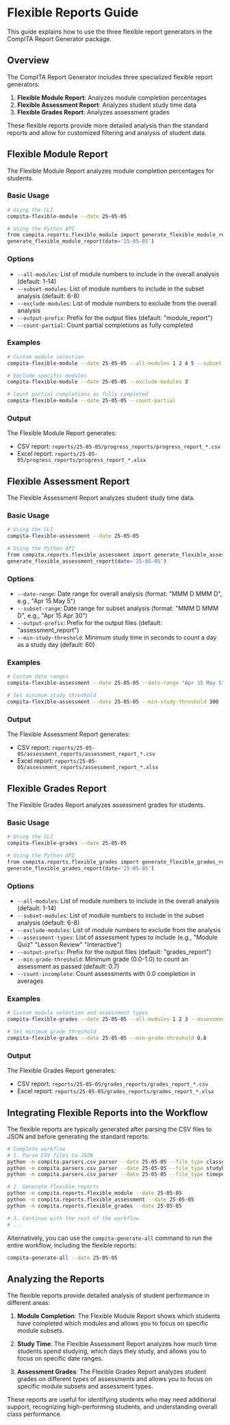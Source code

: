 # Flexible Reports Guide

This guide explains how to use the three flexible report generators in the CompITA Report Generator package.

## Overview

The CompITA Report Generator includes three specialized flexible report generators:

1. **Flexible Module Report**: Analyzes module completion percentages
2. **Flexible Assessment Report**: Analyzes student study time data
3. **Flexible Grades Report**: Analyzes assessment grades

These flexible reports provide more detailed analysis than the standard reports and allow for customized filtering and analysis of student data.

## Flexible Module Report

The Flexible Module Report analyzes module completion percentages for students.

### Basic Usage

```bash
# Using the CLI
compita-flexible-module --date 25-05-05

# Using the Python API
from compita.reports.flexible_module import generate_flexible_module_report
generate_flexible_module_report(date='25-05-05')
```

### Options

- `--all-modules`: List of module numbers to include in the overall analysis (default: 1-14)
- `--subset-modules`: List of module numbers to include in the subset analysis (default: 6-8)
- `--exclude-modules`: List of module numbers to exclude from the overall analysis
- `--output-prefix`: Prefix for the output files (default: "module_report")
- `--count-partial`: Count partial completions as fully completed

### Examples

```bash
# Custom module selection
compita-flexible-module --date 25-05-05 --all-modules 1 2 4 5 --subset-modules 4 5

# Exclude specific modules
compita-flexible-module --date 25-05-05 --exclude-modules 3

# Count partial completions as fully completed
compita-flexible-module --date 25-05-05 --count-partial
```

### Output

The Flexible Module Report generates:
- CSV report: `reports/25-05-05/progress_reports/progress_report_*.csv`
- Excel report: `reports/25-05-05/progress_reports/progress_report_*.xlsx`

## Flexible Assessment Report

The Flexible Assessment Report analyzes student study time data.

### Basic Usage

```bash
# Using the CLI
compita-flexible-assessment --date 25-05-05

# Using the Python API
from compita.reports.flexible_assessment import generate_flexible_assessment_report
generate_flexible_assessment_report(date='25-05-05')
```

### Options

- `--date-range`: Date range for overall analysis (format: "MMM D MMM D", e.g., "Apr 15 May 5")
- `--subset-range`: Date range for subset analysis (format: "MMM D MMM D", e.g., "Apr 15 Apr 30")
- `--output-prefix`: Prefix for the output files (default: "assessment_report")
- `--min-study-threshold`: Minimum study time in seconds to count a day as a study day (default: 60)

### Examples

```bash
# Custom date ranges
compita-flexible-assessment --date 25-05-05 --date-range "Apr 15 May 5" --subset-range "Apr 15 Apr 30"

# Set minimum study threshold
compita-flexible-assessment --date 25-05-05 --min-study-threshold 300
```

### Output

The Flexible Assessment Report generates:
- CSV report: `reports/25-05-05/assessment_reports/assessment_report_*.csv`
- Excel report: `reports/25-05-05/assessment_reports/assessment_report_*.xlsx`

## Flexible Grades Report

The Flexible Grades Report analyzes assessment grades for students.

### Basic Usage

```bash
# Using the CLI
compita-flexible-grades --date 25-05-05

# Using the Python API
from compita.reports.flexible_grades import generate_flexible_grades_report
generate_flexible_grades_report(date='25-05-05')
```

### Options

- `--all-modules`: List of module numbers to include in the overall analysis (default: 1-14)
- `--subset-modules`: List of module numbers to include in the subset analysis (default: 6-8)
- `--exclude-modules`: List of module numbers to exclude from the analysis
- `--assessment-types`: List of assessment types to include (e.g., "Module Quiz" "Lesson Review" "Interactive")
- `--output-prefix`: Prefix for the output files (default: "grades_report")
- `--min-grade-threshold`: Minimum grade (0.0-1.0) to count an assessment as passed (default: 0.7)
- `--count-incomplete`: Count assessments with 0.0 completion in averages

### Examples

```bash
# Custom module selection and assessment types
compita-flexible-grades --date 25-05-05 --all-modules 1 2 3 --assessment-types "Module Quiz" "Lesson Review"

# Set minimum grade threshold
compita-flexible-grades --date 25-05-05 --min-grade-threshold 0.8
```

### Output

The Flexible Grades Report generates:
- CSV report: `reports/25-05-05/grades_reports/grades_report_*.csv`
- Excel report: `reports/25-05-05/grades_reports/grades_report_*.xlsx`

## Integrating Flexible Reports into the Workflow

The flexible reports are typically generated after parsing the CSV files to JSON and before generating the standard reports:

```bash
# Complete workflow
# 1. Parse CSV files to JSON
python -m compita.parsers.csv_parser --date 25-05-05 --file_type classgradebook --parser_type gradebook
python -m compita.parsers.csv_parser --date 25-05-05 --file_type studyhistory --parser_type study
python -m compita.parsers.csv_parser --date 25-05-05 --file_type timeperresource --parser_type resource

# 2. Generate flexible reports
python -m compita.reports.flexible_module --date 25-05-05
python -m compita.reports.flexible_assessment --date 25-05-05
python -m compita.reports.flexible_grades --date 25-05-05

# 3. Continue with the rest of the workflow
# ...
```

Alternatively, you can use the `compita-generate-all` command to run the entire workflow, including the flexible reports:

```bash
compita-generate-all --date 25-05-05
```

## Analyzing the Reports

The flexible reports provide detailed analysis of student performance in different areas:

1. **Module Completion**: The Flexible Module Report shows which students have completed which modules and allows you to focus on specific module subsets.

2. **Study Time**: The Flexible Assessment Report analyzes how much time students spend studying, which days they study, and allows you to focus on specific date ranges.

3. **Assessment Grades**: The Flexible Grades Report analyzes student grades on different types of assessments and allows you to focus on specific module subsets and assessment types.

These reports are useful for identifying students who may need additional support, recognizing high-performing students, and understanding overall class performance.

